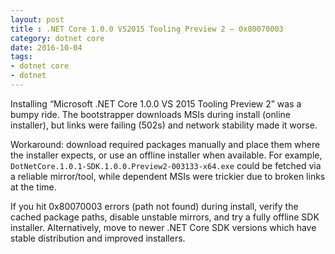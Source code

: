 ```yaml
---
layout: post
title : .NET Core 1.0.0 VS2015 Tooling Preview 2 — 0x80070003
category: dotnet core
date: 2016-10-04
tags:
- dotnet core
- dotnet
---
```


Installing “Microsoft .NET Core 1.0.0 VS 2015 Tooling Preview 2” was a bumpy ride. The bootstrapper downloads MSIs during install (online installer), but links were failing (502s) and network stability made it worse.

Workaround: download required packages manually and place them where the installer expects, or use an offline installer when available. For example, `DotNetCore.1.0.1-SDK.1.0.0.Preview2-003133-x64.exe` could be fetched via a reliable mirror/tool, while dependent MSIs were trickier due to broken links at the time.

If you hit 0x80070003 errors (path not found) during install, verify the cached package paths, disable unstable mirrors, and try a fully offline SDK installer. Alternatively, move to newer .NET Core SDK versions which have stable distribution and improved installers.

